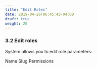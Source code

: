 ```yaml
---
title: "Edit Roles"
date: 2019-04-26T06:45:43-04:00
draft: true
weight: 20
---
```


### 3.2 Edit roles

System allows you to edit role parameters:

Name
Slug
Permissions
